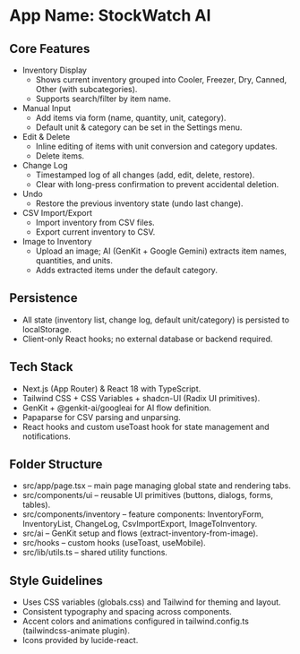  # App Name: StockWatch AI

 ## Core Features
 - Inventory Display
   - Shows current inventory grouped into Cooler, Freezer, Dry, Canned, Other (with subcategories).
   - Supports search/filter by item name.
 - Manual Input
   - Add items via form (name, quantity, unit, category).
   - Default unit & category can be set in the Settings menu.
 - Edit & Delete
   - Inline editing of items with unit conversion and category updates.
   - Delete items.
 - Change Log
   - Timestamped log of all changes (add, edit, delete, restore).
   - Clear with long-press confirmation to prevent accidental deletion.
 - Undo
   - Restore the previous inventory state (undo last change).
 - CSV Import/Export
   - Import inventory from CSV files.
   - Export current inventory to CSV.
 - Image to Inventory
   - Upload an image; AI (GenKit + Google Gemini) extracts item names, quantities, and units.
   - Adds extracted items under the default category.

 ## Persistence
 - All state (inventory list, change log, default unit/category) is persisted to localStorage.
 - Client-only React hooks; no external database or backend required.

 ## Tech Stack
 - Next.js (App Router) & React 18 with TypeScript.
 - Tailwind CSS + CSS Variables + shadcn-UI (Radix UI primitives).
 - GenKit + @genkit-ai/googleai for AI flow definition.
 - Papaparse for CSV parsing and unparsing.
 - React hooks and custom useToast hook for state management and notifications.

 ## Folder Structure
 - src/app/page.tsx – main page managing global state and rendering tabs.
 - src/components/ui – reusable UI primitives (buttons, dialogs, forms, tables).
 - src/components/inventory – feature components: InventoryForm, InventoryList, ChangeLog, CsvImportExport, ImageToInventory.
 - src/ai – GenKit setup and flows (extract-inventory-from-image).
 - src/hooks – custom hooks (useToast, useMobile).
 - src/lib/utils.ts – shared utility functions.

 ## Style Guidelines
 - Uses CSS variables (globals.css) and Tailwind for theming and layout.
 - Consistent typography and spacing across components.
 - Accent colors and animations configured in tailwind.config.ts (tailwindcss-animate plugin).
 - Icons provided by lucide-react.